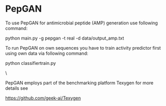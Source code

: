 # PepGAN

To use PepGAN for antimicrobial peptide (AMP) generation use following command:

python main.py -g pepgan -t real -d data/output_amp.txt

To run PepGAN on own sequences you have to train activity predictor first using own data via following command:

python classifiertrain.py

\\

PepGAN employs part of the benchmarking platform Texygen for more details see

https://github.com/geek-ai/Texygen
